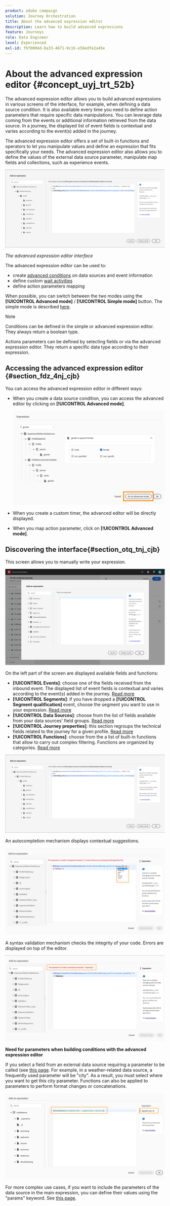 ```yaml
---
product: adobe campaign
solution: Journey Orchestration
title: About the advanced expression editor
description: Learn how to build advanced expressions
feature: Journeys
role: Data Engineer
level: Experienced
exl-id: f6f0004d-8a33-4671-9c16-e56edfe2a45e
---
```

# About the advanced expression editor {#concept_uyj_trt_52b}

The advanced expression editor allows you to build advanced expressions in various screens of the interface, for example, when defining a data source condition.
It is also available every time you need to define action parameters that require specific data manipulations. You can leverage data coming from the events or additional information retrieved from the data source. In a journey, the displayed list of event fields is contextual and varies according to the event(s) added in the journey.

The advanced expression editor offers a set of built-in functions and operators to let you manipulate values and define an expression that fits specifically your needs. The advanced expression editor also allows you to define the values of the external data source parameter, manipulate map fields and collections, such as experience events.

 ![](../assets/journey65.png)

_The advanced expression editor interface_

The advanced expression editor can be used to:

* create [advanced conditions](../building-journeys/condition-activity.md#about_condition) on data sources and event information
* define custom [wait activities](../building-journeys/wait-activity.md#custom)
* define action parameters mapping

When possible, you can switch between the two modes using the **[!UICONTROL Advanced mode]** / **[!UICONTROL Simple mode]** button. The simple mode is described [here](../building-journeys/condition-activity.md#about_condition).

>[!NOTE]
>
>Conditions can be defined in the simple or advanced expression editor. They always return a boolean type.  
>
>Actions parameters can be defined by selecting fields or via the advanced expression editor. They return a specific data type according to their expression.  

## Accessing the advanced expression editor {#section_fdz_4nj_cjb}

You can access the advanced expression editor in different ways:

* When you create a data source condition, you can access the advanced editor by clicking on **[!UICONTROL Advanced mode]**.

    ![](../assets/journeyuc2_33.png)

* When you create a custom timer, the advanced editor will be directly displayed.
* When you map action parameter, click on **[!UICONTROL Advanced mode]**.

## Discovering the interface{#section_otq_tnj_cjb}

This screen allows you to manually write your expression.

![](../assets/journey70.png)

On the left part of the screen are displayed available fields and functions:

* **[!UICONTROL Events]**: choose one of the fields received from the inbound event. The displayed list of event fields is contextual and varies according to the event(s) added in the journey. [Read more](../event/about-events.md)
* **[!UICONTROL Segments]**: if you have dropped a **[!UICONTROL Segment qualification]** event, choose the segment you want to use in your expression. [Read more](../segment/using-a-segment.md)
* **[!UICONTROL Data Sources]**: choose from the list of fields available from your data sources' field groups. [Read more](../datasource/about-data-sources.md)
* **[!UICONTROL Journey properties]**: this section regroups the technical fields related to the journey for a given profile. [Read more](../expression/journey-properties.md)
* **[!UICONTROL Functions]**: choose from the a list of built-in functions that allow to carry out complex filtering. Functions are organized by categories. [Read more](../expression/functions.md)

![](../assets/journey65.png)

An autocompletion mechanism displays contextual suggestions.

![](../assets/journey68.png)

A syntax validation mechanism checks the integrity of your code. Errors are displayed on top of the editor.

![](../assets/journey69.png)

**Need for parameters when building conditions with the advanced expression editor**

If you select a field from an external data source requiring a parameter to be called (see [this page](../datasource/external-data-sources.md). For example, in a weather-related data source, a frequently used parameter will be "city". As a result, you must select where you want to get this city parameter. Functions can also be applied to parameters to perform format changes or concatenations.

![](../assets/journeyuc2_19.png)

For more complex use cases, if you want to include the parameters of the data source in the main expression, you can define their values using the "params" keyword. See [this page](../expression/field-references.md).
